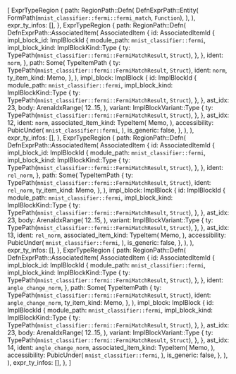 [
    ExprTypeRegion {
        path: RegionPath::Defn(
            DefnExprPath::Entity(
                FormPath(`mnist_classifier::fermi::fermi_match`, `Function`),
            ),
        ),
        expr_ty_infos: [],
    },
    ExprTypeRegion {
        path: RegionPath::Defn(
            DefnExprPath::AssociatedItem(
                AssociatedItem {
                    id: AssociatedItemId {
                        impl_block_id: ImplBlockId {
                            module_path: `mnist_classifier::fermi`,
                            impl_block_kind: ImplBlockKind::Type {
                                ty: TypePath(`mnist_classifier::fermi::FermiMatchResult`, `Struct`),
                            },
                        },
                        ident: `norm`,
                    },
                    path: Some(
                        TypeItemPath {
                            ty: TypePath(`mnist_classifier::fermi::FermiMatchResult`, `Struct`),
                            ident: `norm`,
                            ty_item_kind: Memo,
                        },
                    ),
                    impl_block: ImplBlock {
                        id: ImplBlockId {
                            module_path: `mnist_classifier::fermi`,
                            impl_block_kind: ImplBlockKind::Type {
                                ty: TypePath(`mnist_classifier::fermi::FermiMatchResult`, `Struct`),
                            },
                        },
                        ast_idx: 23,
                        body: ArenaIdxRange(
                            12..15,
                        ),
                        variant: ImplBlockVariant::Type {
                            ty: TypePath(`mnist_classifier::fermi::FermiMatchResult`, `Struct`),
                        },
                    },
                    ast_idx: 12,
                    ident: `norm`,
                    associated_item_kind: TypeItem(
                        Memo,
                    ),
                    accessibility: PubicUnder(
                        `mnist_classifier::fermi`,
                    ),
                    is_generic: false,
                },
            ),
        ),
        expr_ty_infos: [],
    },
    ExprTypeRegion {
        path: RegionPath::Defn(
            DefnExprPath::AssociatedItem(
                AssociatedItem {
                    id: AssociatedItemId {
                        impl_block_id: ImplBlockId {
                            module_path: `mnist_classifier::fermi`,
                            impl_block_kind: ImplBlockKind::Type {
                                ty: TypePath(`mnist_classifier::fermi::FermiMatchResult`, `Struct`),
                            },
                        },
                        ident: `rel_norm`,
                    },
                    path: Some(
                        TypeItemPath {
                            ty: TypePath(`mnist_classifier::fermi::FermiMatchResult`, `Struct`),
                            ident: `rel_norm`,
                            ty_item_kind: Memo,
                        },
                    ),
                    impl_block: ImplBlock {
                        id: ImplBlockId {
                            module_path: `mnist_classifier::fermi`,
                            impl_block_kind: ImplBlockKind::Type {
                                ty: TypePath(`mnist_classifier::fermi::FermiMatchResult`, `Struct`),
                            },
                        },
                        ast_idx: 23,
                        body: ArenaIdxRange(
                            12..15,
                        ),
                        variant: ImplBlockVariant::Type {
                            ty: TypePath(`mnist_classifier::fermi::FermiMatchResult`, `Struct`),
                        },
                    },
                    ast_idx: 13,
                    ident: `rel_norm`,
                    associated_item_kind: TypeItem(
                        Memo,
                    ),
                    accessibility: PubicUnder(
                        `mnist_classifier::fermi`,
                    ),
                    is_generic: false,
                },
            ),
        ),
        expr_ty_infos: [],
    },
    ExprTypeRegion {
        path: RegionPath::Defn(
            DefnExprPath::AssociatedItem(
                AssociatedItem {
                    id: AssociatedItemId {
                        impl_block_id: ImplBlockId {
                            module_path: `mnist_classifier::fermi`,
                            impl_block_kind: ImplBlockKind::Type {
                                ty: TypePath(`mnist_classifier::fermi::FermiMatchResult`, `Struct`),
                            },
                        },
                        ident: `angle_change_norm`,
                    },
                    path: Some(
                        TypeItemPath {
                            ty: TypePath(`mnist_classifier::fermi::FermiMatchResult`, `Struct`),
                            ident: `angle_change_norm`,
                            ty_item_kind: Memo,
                        },
                    ),
                    impl_block: ImplBlock {
                        id: ImplBlockId {
                            module_path: `mnist_classifier::fermi`,
                            impl_block_kind: ImplBlockKind::Type {
                                ty: TypePath(`mnist_classifier::fermi::FermiMatchResult`, `Struct`),
                            },
                        },
                        ast_idx: 23,
                        body: ArenaIdxRange(
                            12..15,
                        ),
                        variant: ImplBlockVariant::Type {
                            ty: TypePath(`mnist_classifier::fermi::FermiMatchResult`, `Struct`),
                        },
                    },
                    ast_idx: 14,
                    ident: `angle_change_norm`,
                    associated_item_kind: TypeItem(
                        Memo,
                    ),
                    accessibility: PubicUnder(
                        `mnist_classifier::fermi`,
                    ),
                    is_generic: false,
                },
            ),
        ),
        expr_ty_infos: [],
    },
]